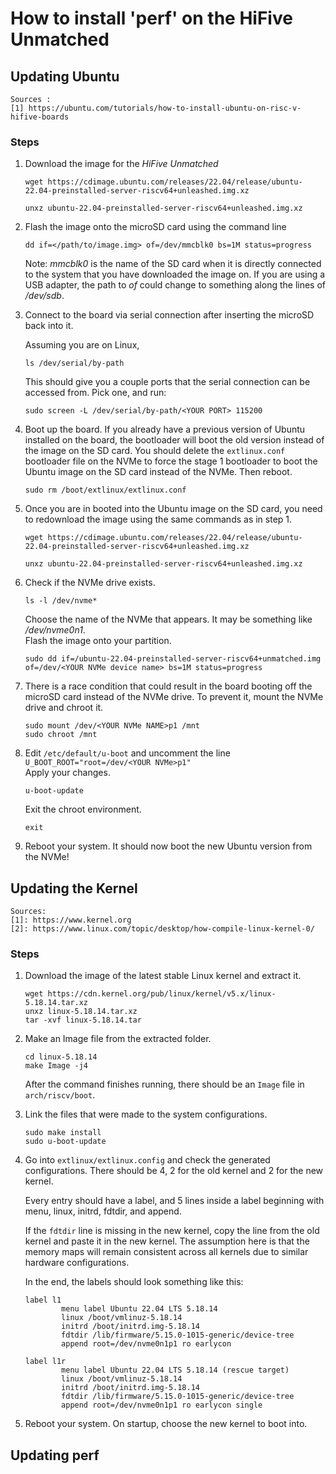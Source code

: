 # How to install 'perf' on the HiFive Unmatched

## Updating Ubuntu

```
Sources : 
[1] https://ubuntu.com/tutorials/how-to-install-ubuntu-on-risc-v-hifive-boards
```

### Steps
1. Download the image for the _HiFive Unmatched_ </br>
    ```
    wget https://cdimage.ubuntu.com/releases/22.04/release/ubuntu-22.04-preinstalled-server-riscv64+unleashed.img.xz
    
    unxz ubuntu-22.04-preinstalled-server-riscv64+unleashed.img.xz
    ```

2. Flash the image onto the microSD card using the command line
    ```
    dd if=</path/to/image.img> of=/dev/mmcblk0 bs=1M status=progress
    ```
    Note: _mmcblk0_ is the name of the SD card when it is directly connected to the system that you have downloaded the image on. If you are using a USB adapter, the path to _of_ could change to something along the lines of _/dev/sdb_.

3. Connect to the board via serial connection after inserting the microSD back into it. <br>

    Assuming you are on Linux, <br>

    ``` 
    ls /dev/serial/by-path 
    ```

    This should give you a couple ports that the serial connection can be accessed from. Pick one, and run:

    ``` 
    sudo screen -L /dev/serial/by-path/<YOUR PORT> 115200 
    ``` 

4. Boot up the board. If you already have a previous version of Ubuntu installed on the board, the bootloader will boot the old version instead of the image on the SD card. You should delete the ```extlinux.conf``` bootloader file on the NVMe to force the stage 1 bootloader to boot the Ubuntu image on the SD card instead of the NVMe. Then reboot.
    ```
    sudo rm /boot/extlinux/extlinux.conf
    ```
5. Once you are in booted into the Ubuntu image on the SD card, you need to redownload the image using the same commands as in step 1.
    ```
    wget https://cdimage.ubuntu.com/releases/22.04/release/ubuntu-22.04-preinstalled-server-riscv64+unleashed.img.xz
    
    unxz ubuntu-22.04-preinstalled-server-riscv64+unleashed.img.xz
    ```

5. Check if the NVMe drive exists.
    ```
    ls -l /dev/nvme*
    ```
    Choose the name of the NVMe that appears. It may be something like _/dev/nvme0n1_. <br>
    Flash the image onto your partition.
    ```
    sudo dd if=/ubuntu-22.04-preinstalled-server-riscv64+unmatched.img of=/dev/<YOUR NVMe device name> bs=1M status=progress
    ```

6. There is a race condition that could result in the board booting off the microSD card instead of the NVMe drive. To prevent it, mount the NVMe drive and chroot it.
    ```
    sudo mount /dev/<YOUR NVMe NAME>p1 /mnt
    sudo chroot /mnt
    ```

7. Edit ```/etc/default/u-boot``` and uncomment the line ```U_BOOT_ROOT="root=/dev/<YOUR NVMe>p1"``` <br>
    Apply your changes.
    ```
    u-boot-update
    ```
    Exit the chroot environment.
    ```
    exit
    ```

8. Reboot your system. It should now boot the new Ubuntu version from the NVMe!

## Updating the Kernel

``` 
Sources: 
[1]: https://www.kernel.org 
[2]: https://www.linux.com/topic/desktop/how-compile-linux-kernel-0/
```


### Steps
1. Download the image of the latest stable Linux kernel and extract it.

    ``` 
    wget https://cdn.kernel.org/pub/linux/kernel/v5.x/linux-5.18.14.tar.xz
    unxz linux-5.18.14.tar.xz
    tar -xvf linux-5.18.14.tar
    ```

2. Make an Image file from the extracted folder.

    ``` 
    cd linux-5.18.14
    make Image -j4
    ```

    After the command finishes running, there should be an ```Image``` file in ```arch/riscv/boot```.

3. Link the files that were made to the system configurations.

    ```
    sudo make install
    sudo u-boot-update
    ```

4. Go into ```extlinux/extlinux.config``` and check the generated configurations. There should be 4, 2 for the old kernel and 2 for the new kernel.

    Every entry should have a label, and 5 lines inside a label beginning with menu, linux, initrd, fdtdir, and append.

    If the ```fdtdir``` line is missing in the new kernel, copy the line from the old kernel and paste it in the new kernel. The assumption here is that the memory maps will remain consistent across all kernels due to similar hardware configurations.

    In the end, the labels should look something like this:

    ```
    label l1
            menu label Ubuntu 22.04 LTS 5.18.14
            linux /boot/vmlinuz-5.18.14
            initrd /boot/initrd.img-5.18.14
            fdtdir /lib/firmware/5.15.0-1015-generic/device-tree
            append root=/dev/nvme0n1p1 ro earlycon

    label l1r
            menu label Ubuntu 22.04 LTS 5.18.14 (rescue target)
            linux /boot/vmlinuz-5.18.14
            initrd /boot/initrd.img-5.18.14
            fdtdir /lib/firmware/5.15.0-1015-generic/device-tree
            append root=/dev/nvme0n1p1 ro earlycon single
    ``` 
5. Reboot your system. On startup, choose the new kernel to boot into.

## Updating perf